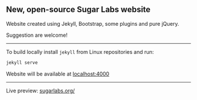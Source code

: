 ## New, open-source Sugar Labs website

Website created using Jekyll, Bootstrap, some plugins and pure jQuery.

Suggestion are welcome!
 
---


To build locally install `jekyll` from Linux repositories and run: 

```bash
jekyll serve
```

Website will be available at [localhost:4000](http://localhost:4000)

---

Live preview: [sugarlabs.org/](http://sugarlabs.org/)


